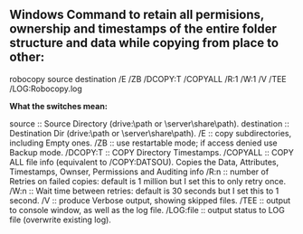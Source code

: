 ## Windows Command to retain all permisions, ownership and timestamps of the entire folder structure and data while copying from place to other:


robocopy source destination /E /ZB /DCOPY:T /COPYALL /R:1 /W:1 /V /TEE /LOG:Robocopy.log

**What the switches mean:**

source :: Source Directory (drive:\path or \\server\share\path).
destination :: Destination Dir  (drive:\path or \\server\share\path).
/E :: copy subdirectories, including Empty ones.
/ZB :: use restartable mode; if access denied use Backup mode.
/DCOPY:T :: COPY Directory Timestamps.
/COPYALL :: COPY ALL file info (equivalent to /COPY:DATSOU).  Copies the Data, Attributes, Timestamps, Ownser, Permissions and Auditing info
/R:n :: number of Retries on failed copies: default is 1 million but I set this to only retry once.
/W:n :: Wait time between retries: default is 30 seconds but I set this to 1 second.
/V :: produce Verbose output, showing skipped files.
/TEE :: output to console window, as well as the log file.
/LOG:file :: output status to LOG file (overwrite existing log).
